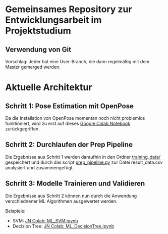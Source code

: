 # Gemeinsames Repository zur Entwicklungsarbeit im Projektstudium

## Verwendung von Git
Vorschlag: Jeder hat eine User-Branch, die dann regelmäßig mit dem Master gemerged werden.

# Aktuelle Architektur

## Schritt 1: Pose Estimation mit OpenPose
Da die Installation von OpenPose momentan noch nicht problemlos funktioniert, wird zu erst auf dieses [Google Colab Notebook](https://colab.research.google.com/drive/1RKRQxOF35BQdwQf5L-fsziDuFu33uFFT#scrollTo=X38L6tanrnrB) zurückgegriffen.

## Schritt 2: Durchlaufen der Prep Pipeline
Die Ergebnisse aus Schritt 1 werden daraufhin in den Ordner [training_data/](training_data/) gespeichert und durch das script [prep_pipeline.py](prep_pipeline.py) zur Datei result_data.csv analysiert und zusammengefügt.

## Schritt 3: Modelle Trainieren und Validieren
Die Ergebnisse aus Schritt 2 können nun durch die Anwendung verschiednener ML Algorithmen ausgewertet werden. 

Beispiele:
*  SVM: [JN Colab: ML_SVM.ipynb](https://colab.research.google.com/drive/19jsMg7c5btJMSn4qFYl0lL-MwhaWhCn1)
*  Decision Tree: [JN Colab: ML_DecisionTree.ipynb](https://colab.research.google.com/drive/14-I_LvbrwUWaznhii_3X3YbqRezZAySC#scrollTo=7-O5r3wDthi3)